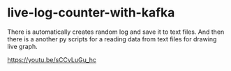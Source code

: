 # live-log-counter-with-kafka
There is automatically creates random log and save it to text files. And then there is a another py scripts for a reading data from text files for drawing live graph.

https://youtu.be/sCCvLuGu_hc
